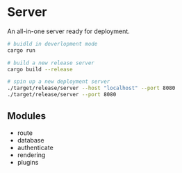 # Server

An all-in-one server ready for deployment.

```bash
# buidld in deverlopment mode
cargo run

# build a new release server
cargo build --release

# spin up a new deployment server
./target/release/server --host "localhost" --port 8080
./target/release/server --port 8080
```

## Modules

- route
- database
- authenticate
- rendering
- plugins
